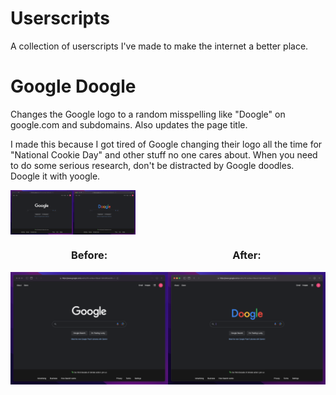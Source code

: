 # Userscripts
A collection of userscripts I've made to make the internet a better place.

# Google Doogle
Changes the Google logo to a random misspelling like "Doogle" on google.com and subdomains. Also updates the page title. 

I made this because I got tired of Google changing their logo all the time for "National Cookie Day" and other stuff no one cares about. When you need to do some serious research, don't be distracted by Google doodles. Doogle it with yoogle. 

<div style="display: flex; flex-direction: row;">
  <img src="Screenshots/google-doogle-before.png" style="width: 100px">
  <img src="Screenshots/google-doogle-after.png" style="width: 100px">
</div>

<div style="display: flex; justify-content: space-around; align-items: center; flex-direction: row; width: 100%">
  <div style="flex: 1; text-align: center;">
    <h3>Before: </h3>
    <img src="Screenshots/google-doogle-before.png" width="300"/>
  </div>
  <div style="flex: 1; text-align: center;">
    <h3>After: </h3>
    <img src="Screenshots/google-doogle-after.png" width="300"/>
  </div>
</div>
